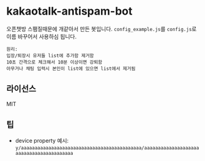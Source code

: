 # kakaotalk-antispam-bot
오픈챗방 스팸질때문에 개같아서 만든 봇입니다.
`config_example.js`를 `config.js`로 이름 바꾸어서 사용하심 됩니다.

```
원리:
입장/퇴장시 유저들 list에 추가함 제거함
10초 간격으로 체크해서 10분 이상이면 강퇴함
아무거나 채팅 입력시 본인이 list에 있으면 list에서 제거됨
```

## 라이선스
MIT

## 팁
- device property 예시: `y/aaaaaaaaaaaaaaaaaaaaaaaaaaaaaaaaaaaaaaaaaaaa/aaaaaaaaaaaaaaaaaaaaaaaaaaaaaaaaaaaaaaaaa`